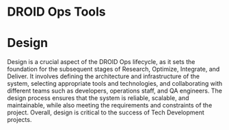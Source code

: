 # DROID Ops Tools

# Design
Design is a crucial aspect of the DROID Ops lifecycle, as it sets the foundation for the subsequent stages of Research, Optimize, Integrate, and Deliver. It involves defining the architecture and infrastructure of the system, selecting appropriate tools and technologies, and collaborating with different teams such as developers, operations staff, and QA engineers. The design process ensures that the system is reliable, scalable, and maintainable, while also meeting the requirements and constraints of the project. Overall, design is critical to the success of Tech Development projects.


